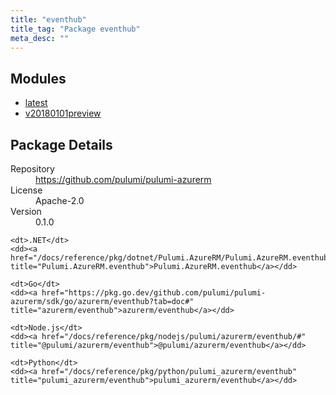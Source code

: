 ```yaml
---
title: "eventhub"
title_tag: "Package eventhub"
meta_desc: ""
---
```


<!-- WARNING: this file was generated by Pulumi Docs Generator. -->
<!-- Do not edit by hand unless you're certain you know what you are doing! -->



<h2 id="modules">Modules</h2>
<ul class="api">
    <li><a href="latest/" title="latest"><span class="symbol module"></span>latest</a></li>
    <li><a href="v20180101preview/" title="v20180101preview"><span class="symbol module"></span>v20180101preview</a></li>
</ul>

<h2 id="package-details">Package Details</h2>
<dl class="package-details">
	<dt>Repository</dt>
	<dd><a href="https://github.com/pulumi/pulumi-azurerm">https://github.com/pulumi/pulumi-azurerm</a></dd>
	<dt>License</dt>
	<dd>Apache-2.0</dd>
	<dt>Version</dt>
	<dd>0.1.0</dd>
</dl>



<dl class="tabular">

    <dt>.NET</dt>
    <dd><a href="/docs/reference/pkg/dotnet/Pulumi.AzureRM/Pulumi.AzureRM.eventhub.html" title="Pulumi.AzureRM.eventhub">Pulumi.AzureRM.eventhub</a></dd>

    <dt>Go</dt>
    <dd><a href="https://pkg.go.dev/github.com/pulumi/pulumi-azurerm/sdk/go/azurerm/eventhub?tab=doc#" title="azurerm/eventhub">azurerm/eventhub</a></dd>

    <dt>Node.js</dt>
    <dd><a href="/docs/reference/pkg/nodejs/pulumi/azurerm/eventhub/#" title="@pulumi/azurerm/eventhub">@pulumi/azurerm/eventhub</a></dd>

    <dt>Python</dt>
    <dd><a href="/docs/reference/pkg/python/pulumi_azurerm/eventhub" title="pulumi_azurerm/eventhub">pulumi_azurerm/eventhub</a></dd>

</dl>

